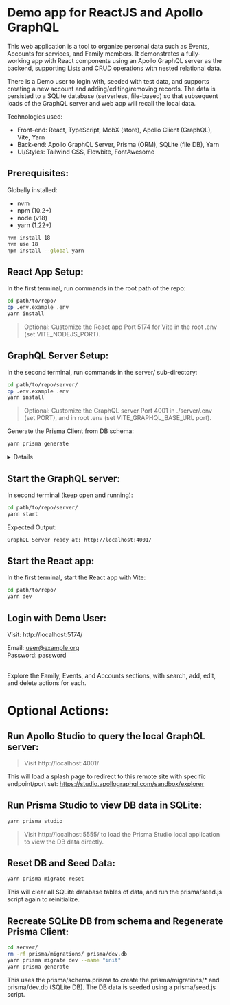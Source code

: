 # Demo app for ReactJS and Apollo GraphQL

This web application is a tool to organize personal data such as Events, Accounts for services, and Family members.  It demonstrates a fully-working app with React components using an Apollo GraphQL server as the backend, supporting Lists and CRUD operations with nested relational data.

There is a Demo user to login with, seeded with test data, and supports creating a new account and adding/editing/removing records. The data is persisted to a SQLite database (serverless, file-based) so that subsequent loads of the GraphQL server and web app will recall the local data.

Technologies used:

* Front-end: React, TypeScript, MobX (store), Apollo Client (GraphQL), Vite, Yarn
* Back-end: Apollo GraphQL Server, Prisma (ORM), SQLite (file DB), Yarn
* UI/Styles: Tailwind CSS, Flowbite, FontAwesome

## Prerequisites:

Globally installed:
* nvm
* npm (10.2+)
* node (v18)
* yarn (1.22+)

```bash
nvm install 18
nvm use 18
npm install --global yarn
```

## React App Setup:

In the first terminal, run commands in the root path of the repo:

```bash
cd path/to/repo/
cp .env.example .env
yarn install
```

> Optional: Customize the React app Port 5174 for Vite in the root .env (set VITE_NODEJS_PORT).


## GraphQL Server Setup:

In the second terminal, run commands in the server/ sub-directory:

```bash
cd path/to/repo/server/
cp .env.example .env
yarn install
```

> Optional: Customize the GraphQL server Port 4001 in ./server/.env (set PORT), and in root .env (set VITE_GRAPHQL_BASE_URL port).


Generate the Prisma Client from DB schema:

```bash
yarn prisma generate
```

<details>
  <summary>Details</summary>
  This generates the Prisma Client to node_modules/@prisma/client from schema for use by the GraphQL server.<br/>
  The prisma/migrations folder and prisma/dev.db (SQLite DB) are committed to the repo for Demo purposes.
</details>


## Start the GraphQL server:

In second terminal (keep open and running):

```bash
cd path/to/repo/server/
yarn start
```

Expected Output:
```bash
GraphQL Server ready at: http://localhost:4001/
```

## Start the React app:

In the first terminal, start the React app with Vite:

```bash
cd path/to/repo/
yarn dev
```

## Login with Demo User:

Visit: http://localhost:5174/

Email: user@example.org<br/>
Password: password<br/>
<br/>

Explore the Family, Events, and Accounts sections, with search, add, edit, and delete actions for each.


# Optional Actions:

## Run Apollo Studio to query the local GraphQL server:

> Visit http://localhost:4001/

This will load a splash page to redirect to this remote site with specific endpoint/port set: https://studio.apollographql.com/sandbox/explorer

## Run Prisma Studio to view DB data in SQLite:

```bash
yarn prisma studio
```
> Visit http://localhost:5555/ to load the Prisma Studio local application to view the DB data directly.

## Reset DB and Seed Data:

```bash
yarn prisma migrate reset
```
This will clear all SQLite database tables of data, and run the prisma/seed.js script again to reinitialize.

## Recreate SQLite DB from schema and Regenerate Prisma Client:

```bash
cd server/
rm -rf prisma/migrations/ prisma/dev.db
yarn prisma migrate dev --name "init"
yarn prisma generate
```
This uses the prisma/schema.prisma to create the prisma/migrations/* and prisma/dev.db (SQLite DB). The DB data is seeded using a prisma/seed.js script.
